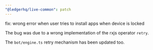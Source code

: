 ```yaml
---
"@ledgerhq/live-common": patch
---
```


fix: wrong error when user tries to install apps when device is locked

The bug was due to a wrong implementation of the rxjs operator `retry`.

The `bot/engine.ts` retry mechanism has been updated too.
